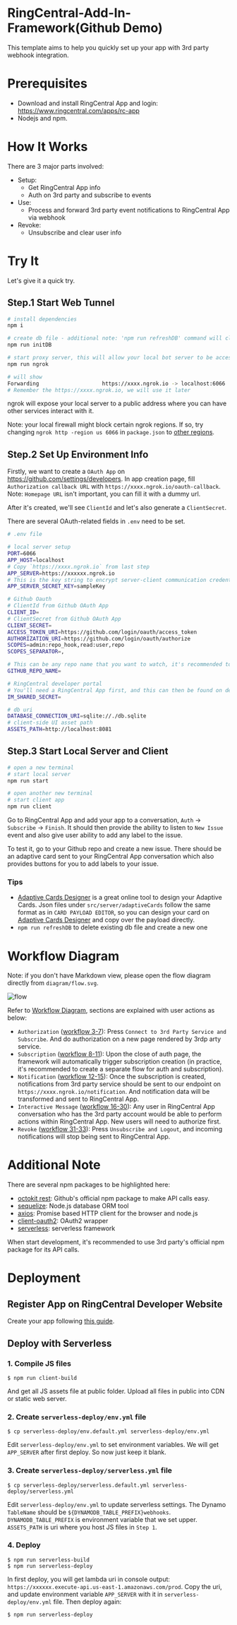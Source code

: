 # RingCentral-Add-In-Framework(Github Demo)

This template aims to help you quickly set up your app with 3rd party webhook integration.

# Prerequisites

- Download and install RingCentral App and login: https://www.ringcentral.com/apps/rc-app
- Nodejs and npm.

# How It Works

There are 3 major parts involved:
- Setup:
  - Get RingCentral App info
  - Auth on 3rd party and subscribe to events
- Use:
  - Process and forward 3rd party event notifications to RingCentral App via webhook
- Revoke:
  - Unsubscribe and clear user info

# Try It

Let's give it a quick try.

## Step.1 Start Web Tunnel

```bash
# install dependencies
npm i

# create db file - additional note: 'npm run refreshDB' command will clear DB and re-init it
npm run initDB 

# start proxy server, this will allow your local bot server to be accessed by the RingCentral service
npm run ngrok

# will show
Forwarding                    https://xxxx.ngrok.io -> localhost:6066
# Remember the https://xxxx.ngrok.io, we will use it later
```

ngrok will expose your local server to a public address where you can have other services interact with it.

Note: your local firewall might block certain ngrok regions. If so, try changing `ngrok http -region us 6066` in `package.json` to [other regions](https://www.google.com/search?q=ngrok+regions).

## Step.2 Set Up Environment Info

Firstly, we want to create a `OAuth App` on https://github.com/settings/developers. In app creation page, fill `Authorization callback URL` with `https://xxxx.ngrok.io/oauth-callback`. Note: `Homepage URL` isn't important, you can fill it with a dummy url.

After it's created, we'll see `ClientId` and let's also generate a `ClientSecret`.

There are several OAuth-related fields in `.env` need to be set.

```bash
# .env file

# local server setup
PORT=6066
APP_HOST=localhost
# Copy `https://xxxx.ngrok.io` from last step
APP_SERVER=https://xxxxxx.ngrok.io
# This is the key string to encrypt server-client communication credentials
APP_SERVER_SECRET_KEY=sampleKey 

# Github Oauth
# ClientId from Github OAuth App
CLIENT_ID= 
# ClientSecret from Github OAuth App
CLIENT_SECRET= 
ACCESS_TOKEN_URI=https://github.com/login/oauth/access_token
AUTHORIZATION_URI=https://github.com/login/oauth/authorize
SCOPES=admin:repo_hook,read:user,repo
SCOPES_SEPARATOR=,

# This can be any repo name that you want to watch, it's recommended to create a new test repo for initial try
GITHUB_REPO_NAME= 

# RingCentral developer portal
# You'll need a RingCentral App first, and this can then be found on developer portal, under App Settings
IM_SHARED_SECRET= 

# db uri
DATABASE_CONNECTION_URI=sqlite://./db.sqlite
# client-side UI asset path
ASSETS_PATH=http://localhost:8081
```

## Step.3 Start Local Server and Client

```bash
# open a new terminal
# start local server
npm run start

# open another new terminal
# start client app
npm run client
```

Go to RingCentral App and add your app to a conversation, `Auth` -> `Subscribe` -> `Finish`. It should then provide the ability to listen to `New Issue` event and also give user ability to add any label to the issue.

To test it, go to your Github repo and create a new issue. There should be an adaptive card sent to your RingCentral App conversation which also provides buttons for you to add labels to your issue.

### Tips

- [Adaptive Cards Designer](https://adaptivecards.io/designer/) is a great online tool to design your Adaptive Cards. Json files under `src/server/adaptiveCards` follow the same format as in `CARD PAYLOAD EDITOR`, so you can design your card on [Adaptive Cards Designer](https://adaptivecards.io/designer/) and copy over the payload directly.
- `npm run refreshDB` to delete existing db file and create a new one

# Workflow Diagram

Note: if you don't have Markdown view, please open the flow diagram directly from `diagram/flow.svg`.

![flow](./diagram/flow.svg)

Refer to [Workflow Diagram](#workflow-diagram), sections are explained with user actions as below:

- `Authorization` ([workflow 3-7](#workflow-diagram)): Press `Connect to 3rd Party Service and Subscribe`. And do authorization on a new page rendered by 3rdp arty service.
- `Subscription` ([workflow 8-11](#workflow-diagram)): Upon the close of auth page, the framework will automatically trigger subscription creation (in practice, it's recommended to create a separate flow for auth and subscription).
- `Notification` ([workflow 12-15](#workflow-diagram)): Once the subscription is created, notifications from 3rd party service should be sent to our endpoint on `https://xxxx.ngrok.io/notification`. And notification data will be transformed and sent to RingCentral App.
- `Interactive Message` ([workflow 16-30](#workflow-diagram)): Any user in RingCentral App conversation who has the 3rd party account would be able to perform actions within RingCentral App. New users will need to authorize first.
- `Revoke` ([workflow 31-33](#workflow-diagram)): Press `Unsubscribe and Logout`, and incoming notifications will stop being sent to RingCentral App.

# Additional Note

There are several npm packages to be highlighted here:
- [octokit rest](https://www.npmjs.com/package/@octokit/rest): Github's official npm package to make API calls easy.
- [sequelize](https://www.npmjs.com/package//sequelize): Node.js database ORM tool
- [axios](https://www.npmjs.com/package/axios): Promise based HTTP client for the browser and node.js
- [client-oauth2](https://www.npmjs.com/package/client-oauth2): OAuth2 wrapper
- [serverless](https://www.npmjs.com/package/serverless): serverless framework

When start development, it's recommended to use 3rd party's official npm package for its API calls.

# Deployment

## Register App on RingCentral Developer Website

Create your app following [this guide](https://developers.ringcentral.com/guide/applications).

## Deploy with Serverless

### 1. Compile JS files

```
$ npm run client-build
```

And get all JS assets file at public folder. Upload all files in public into CDN or static web server.

### 2. Create `serverless-deploy/env.yml` file

```
$ cp serverless-deploy/env.default.yml serverless-deploy/env.yml
```

Edit `serverless-deploy/env.yml` to set environment variables.
We will get `APP_SERVER` after first deploy. So now just keep it blank.

### 3. Create `serverless-deploy/serverless.yml` file

```
$ cp serverless-deploy/serverless.default.yml serverless-deploy/serverless.yml
```

Edit `serverless-deploy/env.yml` to update serverless settings.
The Dynamo `TableName` should be `${DYNAMODB_TABLE_PREFIX}webhooks`. `DYNAMODB_TABLE_PREFIX` is environment variable that we set upper. `ASSETS_PATH` is uri where you host JS files in `Step 1`.

### 4. Deploy

```
$ npm run serverless-build
$ npm run serverless-deploy
```

In first deploy, you will get lambda uri in console output: `https://xxxxxx.execute-api.us-east-1.amazonaws.com/prod`.
Copy the uri, and update environment variable `APP_SERVER` with it in `serverless-deploy/env.yml` file. Then deploy again:

```
$ npm run serverless-deploy
```